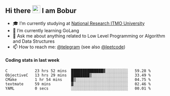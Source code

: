 ## Hi there <img src="https://media.giphy.com/media/hvRJCLFzcasrR4ia7z/giphy.gif" width="25px" height="25px"> I am Bobur

- :mortar_board: I’m currently studying at [National Research ITMO University](https://itmo.ru/)
- :seedling: I’m currently learning GoLang
- :speech_balloon: Ask me about anything related to Low Level Programming or Algorithm and Data Structures
- :mailbox: How to reach me: [@telegram](https://t.me/octoant) (see also [@leetcode](https://leetcode.com/octoant/))    

#### Coding stats in last week

<!--START_SECTION:waka-->

```text
C            23 hrs 52 mins  ██████████████▓░░░░░░░░░░   59.28 %
ObjectiveC   13 hrs 29 mins  ████████▒░░░░░░░░░░░░░░░░   33.49 %
CMake        1 hr 54 mins    █▒░░░░░░░░░░░░░░░░░░░░░░░   04.75 %
textmate     59 mins         ▓░░░░░░░░░░░░░░░░░░░░░░░░   02.46 %
YAML         0 secs          ░░░░░░░░░░░░░░░░░░░░░░░░░   00.01 %
```

<!--END_SECTION:waka-->
